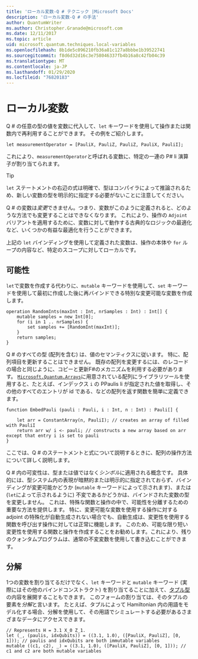 ```yaml
---
title: 'ローカル変数-Q # テクニック |Microsoft Docs'
description: 'ローカル変数-Q # の手法'
author: QuantumWriter
ms.author: Christopher.Granade@microsoft.com
ms.date: 12/11/2017
ms.topic: article
uid: microsoft.quantum.techniques.local-variables
ms.openlocfilehash: 8b1de5c096210fb36a81c127a8bbbe1b39522741
ms.sourcegitcommit: f8d6d32d16c3e758046337fb4b16a8c42fb04c39
ms.translationtype: MT
ms.contentlocale: ja-JP
ms.lasthandoff: 01/29/2020
ms.locfileid: "76820183"
---
```

# <a name="local-variables"></a>ローカル変数 #

Q # の任意の型の値を変数に代入して、`let` キーワードを使用して操作または関数内で再利用することができます。
その例をご紹介します。

```qsharp
let measurementOperator = [PauliX, PauliZ, PauliZ, PauliX, PauliI];
```

これにより、`measurementOperator`と呼ばれる変数に、特定の一連の P# li 演算子が割り当てられます。

> [!TIP]
> `let` ステートメントの右辺の式は明確で、型はコンパイラによって推論されるため、新しい変数の型を明示的に指定する必要がないことに注意してください。 

Q # の変数は*変更*できません。つまり、変数がこのように定義されると、どのような方法でも変更することはできなくなります。
これにより、操作の `Adjoint` バリアントを適用するために、変数に対して動作する古典的なロジックの最適化など、いくつかの有益な最適化を行うことができます。

上記の `let` バインディングを使用して定義された変数は、操作の本体や `for` ループの内容など、特定のスコープに対してローカルです。


## <a name="mutability"></a>可能性 ##

`let`で変数を作成する代わりに、`mutable` キーワードを使用して、`set` キーワードを使用して最初に作成した後に再バインドできる特別な変更可能な変数を作成します。

```qsharp
operation RandomInts(maxInt : Int, nrSamples : Int) : Int[] {
    mutable samples = new Int[0];
    for (i in 1 .. nrSamples) {
        set samples += [RandomInt(maxInt)];
    }
    return samples;
}
```

Q # のすべての型 (配列を含む) は、値のセマンティクスに従います。 特に、配列項目を更新することはできません。 既存の配列を変更するには、のレコードの場合と同じように、コピーと更新F#のメカニズムを利用する必要があります。 [`Microsoft.Quantum.Arrays`](xref:microsoft.quantum.arrays)に用意されている配列にライブラリツールを使用すると、たとえば、インデックス `i` の PPaulis li が指定された値を取得し、その他のすべてのエントリが id である、などの配列を返す関数を簡単に定義できます。 

```qsharp
function EmbedPauli (pauli : Pauli, i : Int, n : Int) : Pauli[] {
    
    let arr = ConstantArray(n, PauliI); // creates an array of filled with PauliI
    return arr w/ i <- pauli; // constructs a new array based on arr except that entry i is set to pauli
}
```

ここでは、Q # のステートメントと式について説明するときに、配列の操作方法について詳しく説明します。 

Q # 内の可変性は、型または値ではなく*シンボル*に適用される概念です。 具体的には、型システム内の表現が暗黙的または明示的に指定されておらず、バインディングが変更可能かどうか (`mutable` キーワードによって示されます)、または (`let`によって示されるように) 不変であるかどうかは、バインドされた変数の型を変更しません。 これは、特殊な関数と操作の中で、可能性を分離するための重要な方法を提供します。
特に、変更可能な変数を使用する操作に対する adjoint の特殊化が自動生成されない場合でも、自動生成は、変更性を使用する関数を呼び出す操作に対しては正常に機能します。
このため、可能な限り短い変更性を使用する関数と操作を作成することをお勧めします。これにより、残りのクォンタムプログラムは、通常の不変変数を使用して書き込むことができます。


## <a name="deconstruction"></a>分解 ##

1つの変数を割り当てるだけでなく、`let` キーワードと `mutable` キーワード (実際にはその他のバインドコンストラクト) を割り当てることに加えて、[タプル型](xref:microsoft.quantum.language.type-model#tuple-types)の内容を展開することもできます。
このフォームの割り当ては、そのタプルの要素を*分解*と言います。
たとえば、タプルによって Hamiltonian 内の用語をモデル化する場合、分解を使用して、その用語でシミュレートする必要があるさまざまなデータにアクセスできます。

```qsharp
// Represents H = 3.1 X_0 Z_1.
let (_, (paulis, idxQubits)) = ((3.1, 1.0), ([PauliX, PauliZ], [0, 1])); // paulis and idxQubits are both immutable variables
mutable ((c1, c2), _) = ((3.1, 1.0), ([PauliX, PauliZ], [0, 1])); // c1 and c2 are both mutable variables
```


